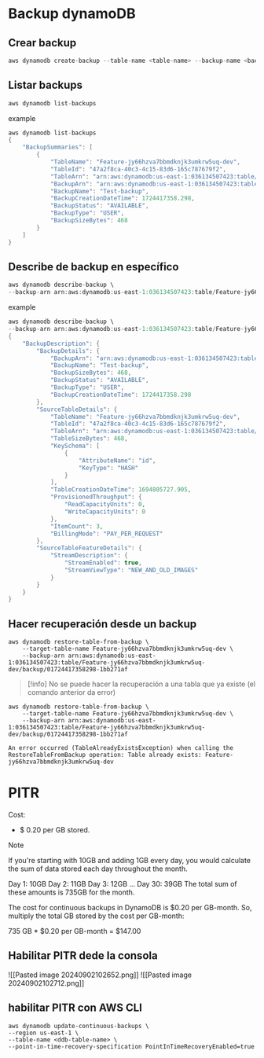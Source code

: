 # Backup dynamoDB

## Crear backup
```java
aws dynamodb create-backup --table-name <table-name> --backup-name <backup-name>
```

## Listar backups
```java
aws dynamodb list-backups
```

example
```java
aws dynamodb list-backups
{
    "BackupSummaries": [
        {
            "TableName": "Feature-jy66hzva7bbmdknjk3umkrw5uq-dev",
            "TableId": "47a2f8ca-40c3-4c15-83d6-165c787679f2",
            "TableArn": "arn:aws:dynamodb:us-east-1:036134507423:table/Feature-jy66hzva7bbmdknjk3umkrw5uq-dev",
            "BackupArn": "arn:aws:dynamodb:us-east-1:036134507423:table/Feature-jy66hzva7bbmdknjk3umkrw5uq-dev/backup/01724417358298-1bb271af",
            "BackupName": "Test-backup",
            "BackupCreationDateTime": 1724417358.298,
            "BackupStatus": "AVAILABLE",
            "BackupType": "USER",
            "BackupSizeBytes": 468
        }
    ]
}

```

## Describe de backup en específico
```java
aws dynamodb describe-backup \
--backup-arn arn:aws:dynamodb:us-east-1:036134507423:table/Feature-jy66hzva7bbmdknjk3umkrw5uq-dev/backup/01724417358298-1bb271af
```

example
```java
aws dynamodb describe-backup \                                    
--backup-arn arn:aws:dynamodb:us-east-1:036134507423:table/Feature-jy66hzva7bbmdknjk3umkrw5uq-dev/backup/01724417358298-1bb271af
{
    "BackupDescription": {
        "BackupDetails": {
            "BackupArn": "arn:aws:dynamodb:us-east-1:036134507423:table/Feature-jy66hzva7bbmdknjk3umkrw5uq-dev/backup/01724417358298-1bb271af",
            "BackupName": "Test-backup",
            "BackupSizeBytes": 468,
            "BackupStatus": "AVAILABLE",
            "BackupType": "USER",
            "BackupCreationDateTime": 1724417358.298
        },
        "SourceTableDetails": {
            "TableName": "Feature-jy66hzva7bbmdknjk3umkrw5uq-dev",
            "TableId": "47a2f8ca-40c3-4c15-83d6-165c787679f2",
            "TableArn": "arn:aws:dynamodb:us-east-1:036134507423:table/Feature-jy66hzva7bbmdknjk3umkrw5uq-dev",
            "TableSizeBytes": 468,
            "KeySchema": [
                {
                    "AttributeName": "id",
                    "KeyType": "HASH"
                }
            ],
            "TableCreationDateTime": 1694805727.905,
            "ProvisionedThroughput": {
                "ReadCapacityUnits": 0,
                "WriteCapacityUnits": 0
            },
            "ItemCount": 3,
            "BillingMode": "PAY_PER_REQUEST"
        },
        "SourceTableFeatureDetails": {
            "StreamDescription": {
                "StreamEnabled": true,
                "StreamViewType": "NEW_AND_OLD_IMAGES"
            }
        }
    }
}

```

## Hacer recuperación desde un backup
```
aws dynamodb restore-table-from-backup \
    --target-table-name Feature-jy66hzva7bbmdknjk3umkrw5uq-dev \
    --backup-arn arn:aws:dynamodb:us-east-1:036134507423:table/Feature-jy66hzva7bbmdknjk3umkrw5uq-dev/backup/01724417358298-1bb271af
```

> [!info]
> No se puede hacer la recuperación a una tabla que ya existe (el comando anterior da error)

```
aws dynamodb restore-table-from-backup \
    --target-table-name Feature-jy66hzva7bbmdknjk3umkrw5uq-dev \
    --backup-arn arn:aws:dynamodb:us-east-1:036134507423:table/Feature-jy66hzva7bbmdknjk3umkrw5uq-dev/backup/01724417358298-1bb271af

An error occurred (TableAlreadyExistsException) when calling the RestoreTableFromBackup operation: Table already exists: Feature-jy66hzva7bbmdknjk3umkrw5uq-dev
```



# PITR

Cost: 
- $ 0.20 per GB stored.

>[!note]
>If you're starting with 10GB and adding 1GB every day, you would calculate the sum of data stored each day throughout the month.
>
>Day 1: 10GB Day 2: 11GB Day 3: 12GB … Day 30: 39GB The total sum of these amounts is 735GB for the month.
>
>The cost for continuous backups in DynamoDB is $0.20 per GB-month. So, multiply the total GB stored by the cost per GB-month:
>
>735 GB * $0.20 per GB-month = $147.00



## Habilitar PITR dede  la consola
![[Pasted image 20240902102652.png]]
![[Pasted image 20240902102712.png]]
## habilitar PITR con AWS CLI
```
aws dynamodb update-continuous-backups \
--region us-east-1 \
--table-name <ddb-table-name> \
--point-in-time-recovery-specification PointInTimeRecoveryEnabled=true
```


